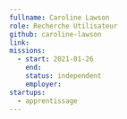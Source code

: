 ```yaml
---
fullname: Caroline Lawson
role: Recherche Utilisateur
github: caroline-lawson
link:
missions: 
  - start: 2021-01-26 
    end:
    status: independent
    employer: 
startups: 
  - apprentissage
---
```

